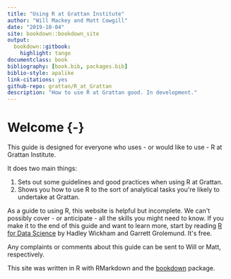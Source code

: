 ```yaml
--- 
title: "Using R at Grattan Institute"
author: "Will Mackey and Matt Cowgill"
date: "2019-10-04"
site: bookdown::bookdown_site
output: 
  bookdown::gitbook:
    highlight: tango
documentclass: book
bibliography: [book.bib, packages.bib]
biblio-style: apalike
link-citations: yes
github-repo: grattan/R_at_Grattan
description: "How to use R at Grattan good. In development."
---
```


# Welcome {-}

This guide is designed for everyone who uses - or would like to use - R at Grattan Institute. 

It does two main things:

1. Sets out some guidelines and good practices when using R at Grattan.
2. Shows you how to use R to the sort of analytical tasks you're likely to undertake at Grattan.

As a guide to using R, this website is helpful but incomplete. We can't possibly cover - or anticipate - all the skills you might need to know. If you make it to the end of this guide and want to learn more, start by reading [R for Data Science](https://r4ds.had.co.nz) by Hadley Wickham and Garrett Grolemund. It's free.

Any complaints or comments about this guide can be sent to Will or Matt, respectively. 

This site was written in R with RMarkdown and the [bookdown](https://bookdown.org) package.
